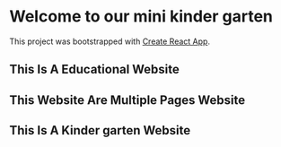 # Welcome to our mini kinder garten

This project was bootstrapped with [Create React App](https://github.com/facebook/create-react-app).

## This Is A Educational Website
## This Website Are Multiple Pages Website
## This Is A Kinder garten Website
